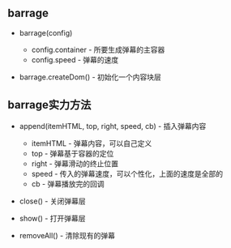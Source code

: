 
## barrage

* barrage(config)
	* config.container - 所要生成弹幕的主容器
	* config.speed - 弹幕的速度

* barrage.createDom() - 初始化一个内容块层

## barrage实力方法

* append(itemHTML, top, right, speed, cb) - 插入弹幕内容
    * itemHTML - 弹幕内容，可以自己定义
    * top - 弹幕基于容器的定位
    * right - 弹幕滑动的终止位置
    * speed - 传入的弹幕速度，可以个性化，上面的速度是全部的
    * cb - 弹幕播放完的回调

* close() - 关闭弹幕层

* show() - 打开弹幕层

* removeAll() - 清除现有的弹幕

